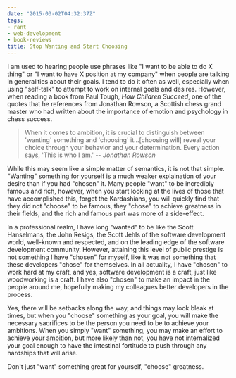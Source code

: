 ```yaml
---
date: "2015-03-02T04:32:37Z"
tags:
- rant
- web-development
- book-reviews
title: Stop Wanting and Start Choosing
---
```


I am used to hearing people use phrases like "I want to be able to do X thing" or "I want to have X position at my company" when people are talking in generalities about their goals. I tend to do it often as well, especially when using "self-talk" to attempt to work on internal goals and desires. However, when reading a book from Paul Tough, *How Children Succeed*, one of the quotes that he references from Jonathan Rowson, a Scottish chess grand master who had written about the importance of emotion and psychology in chess success. 

>When it comes to ambition, it is crucial to distinguish between 'wanting' something and 'choosing' it...[choosing will] reveal your choice through your behavior and your determination. Every action says, 'This is who I am.' -- *Jonathan Rowson*

While this may seem like a simple matter of semantics, it is not that simple. "Wanting" something for yourself is a much weaker explaination of your desire than if you had "chosen" it. Many people "want" to be incredibly famous and rich, however, when you start looking at the lives of those that have accomplished this, forget the Kardashians, you will quickly find that they did not "choose" to be famous, they "chose" to achieve greatness in their fields, and the rich and famous part was more of a side-effect.

In a professional realm, I have long "wanted" to be like the Scott Hanselmans, the John Resigs, the Scott Jehls of the software development world, well-known and respected, and on the leading edge of the software development community. However, attaining this level of public prestige is not something I have "chosen" for myself, like it was not something that these developers "chose" for themselves. In all actuality, I have "chosen" to work hard at my craft, and yes, software development is a craft, just like woodworking is a craft. I have also "chosen" to make an impact in the people around me, hopefully making my colleagues better developers in the process. 

Yes, there will be setbacks along the way, and things may look bleak at times, but when you "choose" something as your goal, you will make the necessary sacrifices to be the person you need to be to achieve your ambitions. When you simply "want" something, you may make an effort to achieve your ambition, but more likely than not, you have not internalized your goal enough to have the intestinal fortitude to push through any hardships that will arise.

Don't just "want" something great for yourself, "choose" greatness.